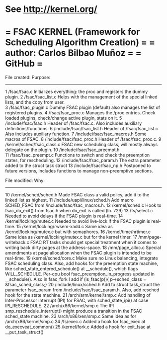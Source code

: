 See http://kernel.org/
=============================================================
= **FSAC KERNEL (Framework for Scheduling Algorithm Creation)** =
= **author: Carlos Bilbao Muñoz**								=
= GitHub                        							=
=============================================================

File created:		              Purpose:
-------------                     -----------
1 /fsac/fsac.c		              Initializes everything: the proc and registers the dummy plugin. 
2 /fsac/fsac_list.c	              Helps with the management of the special linked lists, and the copy from user.	
3 /fsac/fsac_plugin.c	          Dummy FSAC plugin (default) also manages the list of registered plugins.
4 /fsac/fsac_proc.c	              Manages the /proc entries. Check loaded plugins, check/change active plugin, stats on it.
5 /include/fsac/fsac.h            Header of /fsac/fsac.c. Also includes auxiliary definitions/functions.
6 /include/fsac/fsac_list.h       Header of /fsac/fsac_list.c. Also includes auxiliary function.
7 /include/fsac/fsac_macros.h     Some macros of FSAC.
8 /include/fsac/fsac_proc.h       Header of /fsac/fsac_proc.c.
9 /kernel/sched/fsac_class.c      FSAC new scheduling class, will mostly always delegate on the plugin.
10 /include/fsac/fsac_preempt.h        
11 /fsac/fsac_preempt.c           Functions to switch and check the preemption states, for rescheduling.
12 /include/fsac/fsac_param.h     The extra parameter added to the struct task struct 
13 /include/fsac/fsac_np.h        Postponed to future versions, includes functions to manage non-preemptive sections.

File modified:		              Why:
--------------                    -----------
10 /kernel/sched/sched.h		  Made FSAC class a valid policy, add it to the linked list as highest. 
11 /include/uapi/linux/sched.h    Add macro SCHED_FSAC from /include/fsac/fsac_macros.h.
12 /kernel/sched.c                Hook to fsac_do_exit() from fsac.h when do_exit is called (ln. 729)
13 /fs/select.c                   Needed to avoid delays if the FSAC plugin is real-time.
14 /kernel/locking/mutex.c        Needed to avoid live-lock if the FSAC plugin is real-time.
15 /kernel/locking/rwsem-xadd.c   Same idea as /kernel/locking/mutex.c but with semaphores.
16 /kernel/time/hrtimer.c         Same idea as /kernel/locking/mutex.c but for the kernel timer.
17 /mm/page-writeback.c           FSAC RT tasks should get special treatment when it comes to writing back dirty pages at the address-space.
18 /mm/page_alloc.c               Special amendments at page allocation when the FSAC plugin is intended to be real-time.
19 /kernel/sched/core.c           Make sure no Linux balancing, integrate FSAC scheduling class. Also, add hooks for the preemption state machine, like
								  sched_state_entered_schedule() at __schedule(), which flags WILL_SCHEDULE. Per-cpu bool fsac_preemption_in_progress updated in 
								  __schedule(). Also in fsac_fork I add if (is_fsac(p)){ p->sched_class = &fsac_sched_class;}
20 /include/linux/sched.h         Add to struct task_struct the parameter fsac_param from /include/fsac/fsac_param.h. Also, add resched hook for the state machine.
21 /arch/arm/kernel/smp.c         Add handling of Inter-Processor Interrupt (IPI) for FSAC, with sched_state_ipi() at case IPI_RESCHEDULE.
22 /arch/x86/kernel/smp.c         The IPI smp_reschedule_interrupt() might produce a transition in the FSAC sched_state machine.
23 /arch/x86/xen/smp.c            Same idea as for /arch/x86/kernel/smp.c
24 /fs/exec.c                     Added a hook for fsac_exec at do_execveat_common()
25 /kernel/fork.c                 Added a hook for exit_fsac at __put_task_struct()

